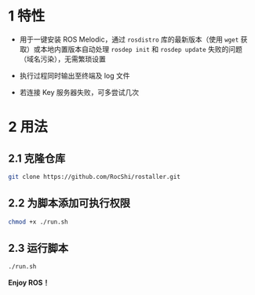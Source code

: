 # 1 特性

- 用于一键安装 ROS Melodic，通过 `rosdistro` 库的最新版本（使用 `wget` 获取）或本地内置版本自动处理 `rosdep init` 和 `rosdep update` 失败的问题（域名污染），无需繁琐设置

- 执行过程同时输出至终端及 log 文件

- 若连接 Key 服务器失败，可多尝试几次

# 2 用法

## 2.1 克隆仓库

```bash
git clone https://github.com/RocShi/rostaller.git
```

## 2.2 为脚本添加可执行权限

```bash
chmod +x ./run.sh
```

## 2.3 运行脚本

```bash
./run.sh
```

**Enjoy ROS！**
